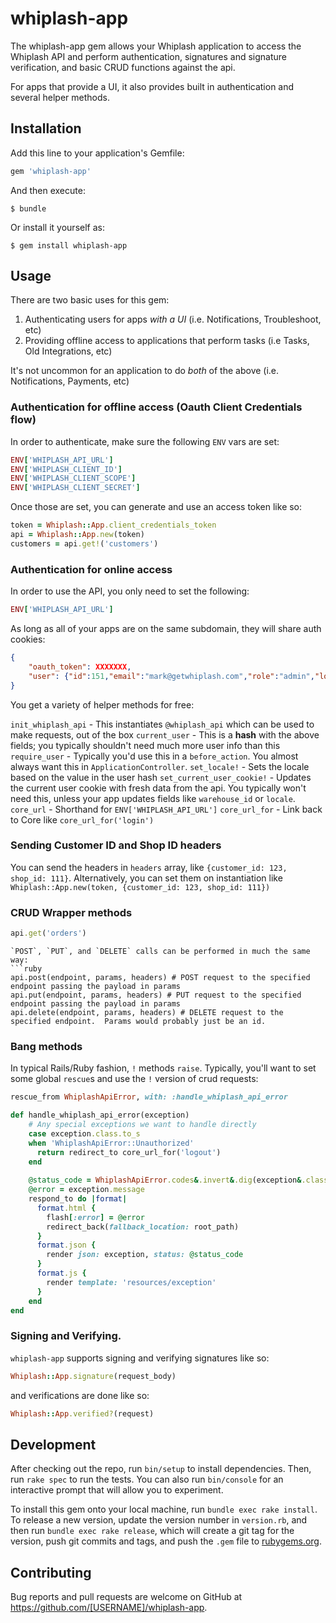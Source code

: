 # whiplash-app  

The whiplash-app gem allows your Whiplash application to access the Whiplash
API and perform authentication, signatures and signature verification, and basic
CRUD functions against the api.

For apps that provide a UI, it also provides built in authentication and several helper methods.

## Installation

Add this line to your application's Gemfile:

```ruby
gem 'whiplash-app'
```

And then execute:

    $ bundle

Or install it yourself as:

    $ gem install whiplash-app

## Usage

There are two basic uses for this gem:
1. Authenticating users for apps _with a UI_ (i.e. Notifications, Troubleshoot, etc)
2. Providing offline access to applications that perform tasks (i.e Tasks, Old Integrations, etc)

It's not uncommon for an application to do _both_ of the above (i.e. Notifications, Payments, etc)

### Authentication for offline access (Oauth Client Credentials flow)
In order to authenticate, make sure the following `ENV` vars are set:

```ruby
ENV['WHIPLASH_API_URL']
ENV['WHIPLASH_CLIENT_ID']
ENV['WHIPLASH_CLIENT_SCOPE']
ENV['WHIPLASH_CLIENT_SECRET']
```

Once those are set, you can generate and use an access token like so:

```ruby
token = Whiplash::App.client_credentials_token
api = Whiplash::App.new(token)
customers = api.get!('customers')
```

### Authentication for online access
In order to use the API, you only need to set the following:

```ruby
ENV['WHIPLASH_API_URL']
```

As long as all of your apps are on the same subdomain, they will share auth cookies:

```json
{
    "oauth_token": XXXXXXX,
    "user": {"id":151,"email":"mark@getwhiplash.com","role":"admin","locale":"en","first_name":"Mark","last_name":"Dickson","partner_id":null,"warehouse_id": 1,"customer_ids":[1, 2, 3]}
}
```

You get a variety of helper methods for free:

`init_whiplash_api` - This instantiates `@whiplash_api` which can be used to make requests, out of the box
`current_user` - This is a **hash** with the above fields; you typically shouldn't need much more user info than this
`require_user` - Typically you'd use this in a `before_action`. You almost always want this in `ApplicationController`.
`set_locale!` - Sets the locale based on the value in the user hash
`set_current_user_cookie!` - Updates the current user cookie with fresh data from the api. You typically won't need this, unless your app updates fields like `warehouse_id` or `locale`.
`core_url` - Shorthand for `ENV['WHIPLASH_API_URL']`
`core_url_for` - Link back to Core like `core_url_for('login')`


### Sending Customer ID and Shop ID headers
You can send the headers in `headers` array, like `{customer_id: 123, shop_id: 111}`.
Alternatively, you can set them on instantiation like `Whiplash::App.new(token, {customer_id: 123, shop_id: 111})`


### CRUD Wrapper methods

```ruby
api.get('orders')
```

```
`POST`, `PUT`, and `DELETE` calls can be performed in much the same way:
```ruby
api.post(endpoint, params, headers) # POST request to the specified endpoint passing the payload in params
api.put(endpoint, params, headers) # PUT request to the specified endpoint passing the payload in params
api.delete(endpoint, params, headers) # DELETE request to the specified endpoint.  Params would probably just be an id.
```

### Bang methods

In typical Rails/Ruby fashion, `!` methods `raise`. Typically, you'll want to set some global `rescue`s and use the `!` version of crud requests:

```ruby
rescue_from WhiplashApiError, with: :handle_whiplash_api_error

def handle_whiplash_api_error(exception)
    # Any special exceptions we want to handle directly
    case exception.class.to_s
    when 'WhiplashApiError::Unauthorized'
      return redirect_to core_url_for('logout')
    end
    
    @status_code = WhiplashApiError.codes&.invert&.dig(exception&.class)
    @error = exception.message
    respond_to do |format|
      format.html {
        flash[:error] = @error
        redirect_back(fallback_location: root_path)
      }
      format.json {
        render json: exception, status: @status_code
      }
      format.js {
        render template: 'resources/exception'
      }
    end
end
```

### Signing and Verifying.
`whiplash-app` supports signing and verifying signatures like so:
```ruby
Whiplash::App.signature(request_body)
```
and verifications are done like so:
```ruby
Whiplash::App.verified?(request)
```  

## Development

After checking out the repo, run `bin/setup` to install dependencies. Then, run `rake spec` to run the tests. You can also run `bin/console` for an interactive prompt that will allow you to experiment.

To install this gem onto your local machine, run `bundle exec rake install`. To release a new version, update the version number in `version.rb`, and then run `bundle exec rake release`, which will create a git tag for the version, push git commits and tags, and push the `.gem` file to [rubygems.org](https://rubygems.org).

## Contributing

Bug reports and pull requests are welcome on GitHub at https://github.com/[USERNAME]/whiplash-app.
